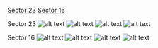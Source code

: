[Sector 23](#sector23)
[Sector 16](#sector16)

<a name = "sector23"></a>
Sector 23
![alt text](/images/HAT-P-12_Sector_23/HAT-P-12_Sector_23_a_TimeSeries.png)
![alt text](/images/HAT-P-12_Sector_23/HAT-P-12_Sector_23_b_FoldedLightCurve.png)
![alt text](/images/HAT-P-12_Sector_23/HAT-P-12_Sector_23_b_IndividualTransitsWithFit.png)
![alt text](/images/HAT-P-12_Sector_23/HAT-P-12_Sector_23_c_TimingResiduals.png)

<a name = "sector16"></a>
Sector 16
![alt text](/images/HAT-P-12_Sector_16/HAT-P-12_Sector_16_a_TimeSeries.png)
![alt text](/images/HAT-P-12_Sector_16/HAT-P-12_Sector_16_b_FoldedLightCurve.png)
![alt text](/images/HAT-P-12_Sector_16/HAT-P-12_Sector_16_b_IndividualTransitsWithFit.png)
![alt text](/images/HAT-P-12_Sector_16/HAT-P-12_Sector_16_c_TimingResiduals.png)

